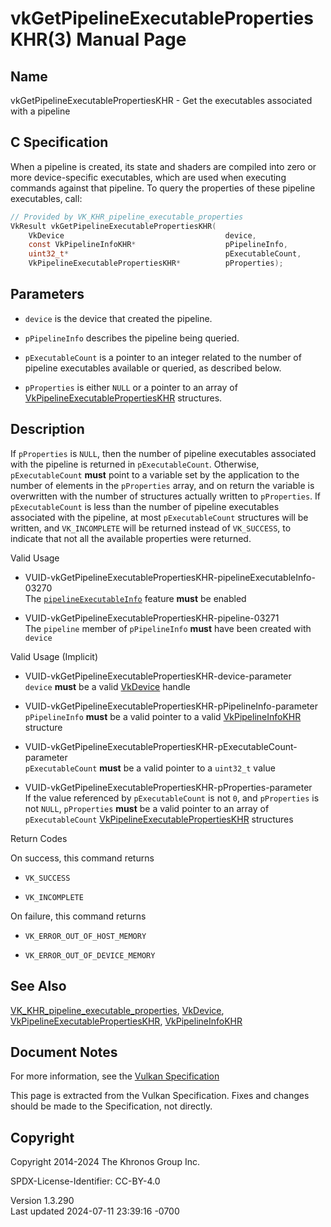 # vkGetPipelineExecutablePropertiesKHR(3) Manual Page

## Name

vkGetPipelineExecutablePropertiesKHR - Get the executables associated
with a pipeline



## <a href="#_c_specification" class="anchor"></a>C Specification

When a pipeline is created, its state and shaders are compiled into zero
or more device-specific executables, which are used when executing
commands against that pipeline. To query the properties of these
pipeline executables, call:

``` c
// Provided by VK_KHR_pipeline_executable_properties
VkResult vkGetPipelineExecutablePropertiesKHR(
    VkDevice                                    device,
    const VkPipelineInfoKHR*                    pPipelineInfo,
    uint32_t*                                   pExecutableCount,
    VkPipelineExecutablePropertiesKHR*          pProperties);
```

## <a href="#_parameters" class="anchor"></a>Parameters

- `device` is the device that created the pipeline.

- `pPipelineInfo` describes the pipeline being queried.

- `pExecutableCount` is a pointer to an integer related to the number of
  pipeline executables available or queried, as described below.

- `pProperties` is either `NULL` or a pointer to an array of
  [VkPipelineExecutablePropertiesKHR](https://registry.khronos.org/vulkan/specs/1.3-extensions/man/html/VkPipelineExecutablePropertiesKHR.html)
  structures.

## <a href="#_description" class="anchor"></a>Description

If `pProperties` is `NULL`, then the number of pipeline executables
associated with the pipeline is returned in `pExecutableCount`.
Otherwise, `pExecutableCount` **must** point to a variable set by the
application to the number of elements in the `pProperties` array, and on
return the variable is overwritten with the number of structures
actually written to `pProperties`. If `pExecutableCount` is less than
the number of pipeline executables associated with the pipeline, at most
`pExecutableCount` structures will be written, and `VK_INCOMPLETE` will
be returned instead of `VK_SUCCESS`, to indicate that not all the
available properties were returned.

Valid Usage

- <a
  href="#VUID-vkGetPipelineExecutablePropertiesKHR-pipelineExecutableInfo-03270"
  id="VUID-vkGetPipelineExecutablePropertiesKHR-pipelineExecutableInfo-03270"></a>
  VUID-vkGetPipelineExecutablePropertiesKHR-pipelineExecutableInfo-03270  
  The <a
  href="https://registry.khronos.org/vulkan/specs/1.3-extensions/html/vkspec.html#features-pipelineExecutableInfo"
  target="_blank" rel="noopener"><code>pipelineExecutableInfo</code></a>
  feature **must** be enabled

- <a href="#VUID-vkGetPipelineExecutablePropertiesKHR-pipeline-03271"
  id="VUID-vkGetPipelineExecutablePropertiesKHR-pipeline-03271"></a>
  VUID-vkGetPipelineExecutablePropertiesKHR-pipeline-03271  
  The `pipeline` member of `pPipelineInfo` **must** have been created
  with `device`

Valid Usage (Implicit)

- <a href="#VUID-vkGetPipelineExecutablePropertiesKHR-device-parameter"
  id="VUID-vkGetPipelineExecutablePropertiesKHR-device-parameter"></a>
  VUID-vkGetPipelineExecutablePropertiesKHR-device-parameter  
  `device` **must** be a valid [VkDevice](https://registry.khronos.org/vulkan/specs/1.3-extensions/man/html/VkDevice.html) handle

- <a
  href="#VUID-vkGetPipelineExecutablePropertiesKHR-pPipelineInfo-parameter"
  id="VUID-vkGetPipelineExecutablePropertiesKHR-pPipelineInfo-parameter"></a>
  VUID-vkGetPipelineExecutablePropertiesKHR-pPipelineInfo-parameter  
  `pPipelineInfo` **must** be a valid pointer to a valid
  [VkPipelineInfoKHR](https://registry.khronos.org/vulkan/specs/1.3-extensions/man/html/VkPipelineInfoKHR.html) structure

- <a
  href="#VUID-vkGetPipelineExecutablePropertiesKHR-pExecutableCount-parameter"
  id="VUID-vkGetPipelineExecutablePropertiesKHR-pExecutableCount-parameter"></a>
  VUID-vkGetPipelineExecutablePropertiesKHR-pExecutableCount-parameter  
  `pExecutableCount` **must** be a valid pointer to a `uint32_t` value

- <a
  href="#VUID-vkGetPipelineExecutablePropertiesKHR-pProperties-parameter"
  id="VUID-vkGetPipelineExecutablePropertiesKHR-pProperties-parameter"></a>
  VUID-vkGetPipelineExecutablePropertiesKHR-pProperties-parameter  
  If the value referenced by `pExecutableCount` is not `0`, and
  `pProperties` is not `NULL`, `pProperties` **must** be a valid pointer
  to an array of `pExecutableCount`
  [VkPipelineExecutablePropertiesKHR](https://registry.khronos.org/vulkan/specs/1.3-extensions/man/html/VkPipelineExecutablePropertiesKHR.html)
  structures

Return Codes

On success, this command returns  
- `VK_SUCCESS`

- `VK_INCOMPLETE`

On failure, this command returns  
- `VK_ERROR_OUT_OF_HOST_MEMORY`

- `VK_ERROR_OUT_OF_DEVICE_MEMORY`

## <a href="#_see_also" class="anchor"></a>See Also

[VK_KHR_pipeline_executable_properties](https://registry.khronos.org/vulkan/specs/1.3-extensions/man/html/VK_KHR_pipeline_executable_properties.html),
[VkDevice](https://registry.khronos.org/vulkan/specs/1.3-extensions/man/html/VkDevice.html),
[VkPipelineExecutablePropertiesKHR](https://registry.khronos.org/vulkan/specs/1.3-extensions/man/html/VkPipelineExecutablePropertiesKHR.html),
[VkPipelineInfoKHR](https://registry.khronos.org/vulkan/specs/1.3-extensions/man/html/VkPipelineInfoKHR.html)

## <a href="#_document_notes" class="anchor"></a>Document Notes

For more information, see the <a
href="https://registry.khronos.org/vulkan/specs/1.3-extensions/html/vkspec.html#vkGetPipelineExecutablePropertiesKHR"
target="_blank" rel="noopener">Vulkan Specification</a>

This page is extracted from the Vulkan Specification. Fixes and changes
should be made to the Specification, not directly.

## <a href="#_copyright" class="anchor"></a>Copyright

Copyright 2014-2024 The Khronos Group Inc.

SPDX-License-Identifier: CC-BY-4.0

Version 1.3.290  
Last updated 2024-07-11 23:39:16 -0700
